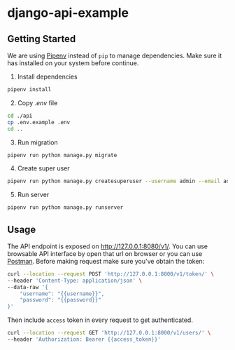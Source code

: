 # django-api-example

## Getting Started

We are using [Pipenv](https://pypi.org/project/pipenv/) instead of `pip` to manage dependencies. Make sure it has installed on your system before continue.

1. Install dependencies

  ```bash
  pipenv install
  ```

2. Copy *.env* file

  ```bash
  cd ./api
  cp .env.example .env
  cd ..
  ```

3. Run migration

  ```bash
  pipenv run python manage.py migrate
  ```

4. Create super user

  ```bash
  pipenv run python manage.py createsuperuser --username admin --email admin@example.com
  ```

5. Run server

  ```bash
  pipenv run python manage.py runserver
  ```

## Usage

The API endpoint is exposed on <http://127.0.0.1:8080/v1/>. You can use browsable API interface by open that url on browser or you can use [Postman](./postman_collection.json). Before making request make sure you've obtain the token:

```bash
curl --location --request POST 'http://127.0.0.1:8000/v1/token/' \
--header 'Content-Type: application/json' \
--data-raw '{
    "username": "{{username}}",
    "password": "{{password}}"
}'
```

Then include `access` token in every request to get authenticated.

```bash
curl --location --request GET 'http://127.0.0.1:8000/v1/users/' \
--header 'Authorization: Bearer {{access_token}}'
```
